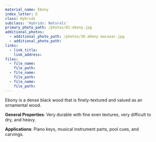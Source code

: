 ```yaml
---
material_name: Ebony
index_letter: E
class: Hybrids
subclass: 'Hybrids: Naturals'
primary_photo_path: /photos/81-ebony.jpg
additional_photos:
  - additional_photo_path: /photos/36 ebony macasar.jpg
  - additional_photo_path:
links:
  - link_title:
    link_address:
files:
  - file_name:
    file_path:
  - file_name:
    file_path:
  - file_name:
    file_path:
---
```



Ebony is a dense black wood that is finely-textured and valued as an ornamental wood.

**General Properties**: Very durable with fine even textures, very difficult to dry, and heavy.

**Applications**: Piano keys, musical instrument parts, pool cues, and carvings.